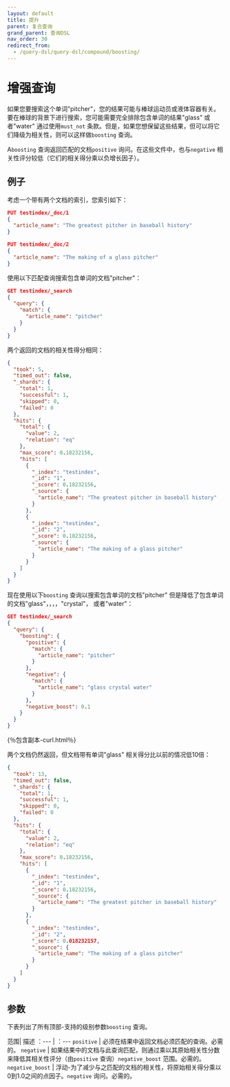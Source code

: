 ```yaml
---
layout: default
title: 提升
parent: 复合查询
grand_parent: 查询DSL
nav_order: 30
redirect_from:
  - /query-dsl/query-dsl/compound/boosting/
---
```


# 增强查询

如果您要搜索这个单词"pitcher"，您的结果可能与棒球运动员或液体容器有关。要在棒球的背景下进行搜索，您可能需要完全排除包含单词的结果"glass" 或者"water" 通过使用`must_not` 条款。但是，如果您想保留这些结果，但可以将它们降级为相关性，则可以这样做`boosting` 查询。

A`boosting` 查询返回匹配的文档`positive` 询问。在这些文件中，也与`negative` 相关性评分较低（它们的相关得分乘以负增长因子）。

## 例子

考虑一个带有两个文档的索引，您索引如下：

```json
PUT testindex/_doc/1
{
  "article_name": "The greatest pitcher in baseball history"
}
```

```json
PUT testindex/_doc/2
{
  "article_name": "The making of a glass pitcher"
}
```

使用以下匹配查询搜索包含单词的文档"pitcher"：

```json
GET testindex/_search
{
  "query": {
    "match": {
      "article_name": "pitcher"
    }
  }
}
```

两个返回的文档的相关性得分相同：

```json
{
  "took": 5,
  "timed_out": false,
  "_shards": {
    "total": 1,
    "successful": 1,
    "skipped": 0,
    "failed": 0
  },
  "hits": {
    "total": {
      "value": 2,
      "relation": "eq"
    },
    "max_score": 0.18232156,
    "hits": [
      {
        "_index": "testindex",
        "_id": "1",
        "_score": 0.18232156,
        "_source": {
          "article_name": "The greatest pitcher in baseball history"
        }
      },
      {
        "_index": "testindex",
        "_id": "2",
        "_score": 0.18232156,
        "_source": {
          "article_name": "The making of a glass pitcher"
        }
      }
    ]
  }
}
```

现在使用以下`boosting` 查询以搜索包含单词的文档"pitcher" 但是降低了包含单词的文档"glass"，，，，"crystal"， 或者"water"：

```json
GET testindex/_search
{
  "query": {
    "boosting": {
      "positive": {
        "match": {
          "article_name": "pitcher"
        }
      },
      "negative": {
        "match": {
          "article_name": "glass crystal water"
        }
      },
      "negative_boost": 0.1
    }
  }
}
```
{％包含副本-curl.html％}

两个文档仍然返回，但文档带有单词"glass" 相关得分比以前的情况低10倍：

```json
{
  "took": 13,
  "timed_out": false,
  "_shards": {
    "total": 1,
    "successful": 1,
    "skipped": 0,
    "failed": 0
  },
  "hits": {
    "total": {
      "value": 2,
      "relation": "eq"
    },
    "max_score": 0.18232156,
    "hits": [
      {
        "_index": "testindex",
        "_id": "1",
        "_score": 0.18232156,
        "_source": {
          "article_name": "The greatest pitcher in baseball history"
        }
      },
      {
        "_index": "testindex",
        "_id": "2",
        "_score": 0.018232157,
        "_source": {
          "article_name": "The making of a glass pitcher"
        }
      }
    ]
  }
}
```

## 参数

下表列出了所有顶部-支持的级别参数`boosting` 查询。

范围| 描述
：--- | ：---
`positive` | 必须在结果中返回文档必须匹配的查询。必需的。
`negative` | 如果结果中的文档与此查询匹配，则通过乘以其原始相关性分数来降低其相关性评分（由`positive` 查询）`negative_boost` 范围。必需的。
`negative_boost` | 浮动-为了减少与之匹配的文档的相关性，将原始相关得分乘以0到1.0之间的点因子。`negative` 询问。必需的。

